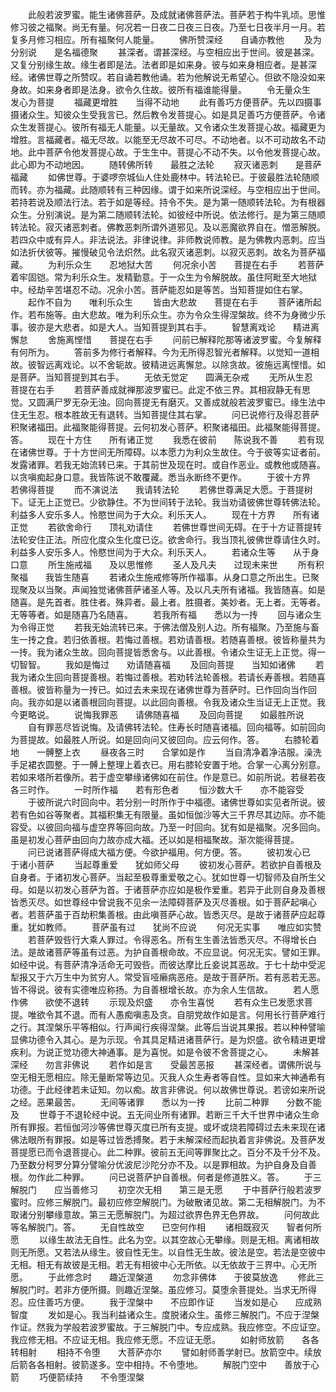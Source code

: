 <!-- { "loadSidebar": true } -->
　　此般若波罗蜜。能生诸佛菩萨。及成就诸佛菩萨法。菩萨若于构牛乳顷。思惟修习彼之福聚。尚无有量。何况若一日夜二日夜三日夜。乃至七日夜半月一月。若复多月修习相应。所有福聚何人能量。
　　佛所赞深经　　自诵亦教他
　　及为分别说　　是名福德聚
　　甚深者。谓甚深经。与空相应出于世间。彼是甚深。又复分别缘生故。缘生者即是法。法者即是如来身。彼与如来身相应者。是甚深经。诸佛世尊之所赞叹。若自诵若教他诵。若为他解说无希望心。但欲不隐没如来身故。如来身者即是法身。欲令久住故。彼所有福谁能得量。
　　令无量众生　　发心为菩提
　　福藏更增胜　　当得不动地
　　此有善巧方便菩萨。先以四摄事摄诸众生。知彼众生受我言已。然后教令发菩提心。如是具足善巧方便菩萨。令诸众生发菩提心。彼所有福无人能量。以无量故。又令诸众生发菩提心故。福藏更为增胜。言福藏者。福无尽故。以能至无尽故不可尽。不动地者。以不可动故名不动地。此中菩萨令他发菩提心故。于生生中。菩提心不动不失。以令他发菩提心故。此心即为不动地因。
　　随转佛所转　　最胜之法轮
　　寂灭诸恶刺　　是菩萨福藏
　　如佛世尊。于婆啰奈城仙人住处鹿林中。转法轮已。于彼最胜法轮随顺而转。亦为福藏。此随顺转有三种因缘。谓于如来所说深经。与空相应出于世间。若持若说及顺法行法。若于如是等经。持令不失。是为第一随顺转法轮。为有根器众生。分别演说。是为第二随顺转法轮。如彼经中所说。依法修行。是为第三随顺转法轮。寂灭诸恶刺者。佛教恶刺所谓外道邪见。及以恶魔欲界自在。憎恶解脱。若四众中或有异人。非法说法。非律说律。非师教说师教。是为佛教内恶刺。应当如法折伏彼等。摧慢破见令法炽然。此名寂灭诸恶刺。以寂灭恶刺。故名为菩萨福藏。
　　为利乐众生　　忍地狱大苦
　　何况余小苦　　菩提在右手
　　若菩萨着牢固铠。常为利乐众生。发精勤意。于一众生为令解脱故。虽住阿毗至大地狱中。经劫辛苦堪忍不动。况余小苦。菩萨能忍如是等苦。当知菩提如住右掌。
　　起作不自为　　唯利乐众生
　　皆由大悲故　　菩提在右手
　　菩萨诸所起作。若布施等。由大悲故。唯为利乐众生。亦为令众生得涅槃故。终不为身微少乐事。彼亦是大悲者。如是大人。当知菩提到其右手。
　　智慧离戏论　　精进离懈怠
　　舍施离悭惜　　菩提在右手
　　问前已解释陀那等诸波罗蜜。今复解释有何所为。
　　答前多为修行者解释。今为无所得忍智光者解释。以觉知一道相故。彼智远离戏论。以不舍轭故。彼精进远离懈怠。以除贪故。彼施远离悭惜。如是菩萨。当知菩提到其右手。
　　无依无觉定　　圆满无杂戒
　　无所从生忍　　菩提在右手
　　若菩萨善成就禅那波罗蜜已。此定不依三界。其相寂静无有思觉。又圆满尸罗无杂无浊。回向菩提无有磨灭。又善成就般若波罗蜜已。缘生法中住无生忍。根本胜故无有退转。当知菩提住其右掌。
　　问已说修行及得忍菩萨积聚诸福田。此福聚能得菩提。云何初发心菩萨。积聚诸福田。此福聚能得菩提。答。
　　现在十方住　　所有诸正觉
　　我悉在彼前　　陈说我不善
　　若有现在诸佛世尊。于十方世间无所障碍。以本愿力为利众生故住。今于彼等实证者前。发露诸罪。若我无始流转已来。于其前世及现在时。或自作恶业。或教他或随喜。以贪嗔痴起身口意。我皆陈说不敢覆藏。悉当永断终不更作。
　　于彼十方界　　若佛得菩提
　　而不演说法　　我请转法轮
　　若佛世尊满足大愿。于菩提树下。证无上正觉已。少欲静住。不为世间转于法轮。我当劝请彼佛世尊转佛法轮。利益多人安乐多人。怜愍世间为于大众。利乐天人。
　　现在十方界　　所有诸正觉
　　若欲舍命行　　顶礼劝请住
　　若佛世尊世间无碍。在于十方证菩提转法轮安住正法。所应化度众生化度已讫。欲舍命行。我当顶礼彼佛世尊请住久时。利益多人安乐多人。怜愍世间为于大众。利乐天人。
　　若诸众生等　　从于身口意
　　所生施戒福　　及以思惟修
　　圣人及凡夫　　过现未来世
　　所有积聚福　　我皆生随喜
　　若诸众生施戒修等所作福事。从身口意之所出生。已聚现聚及以当聚。声闻独觉诸佛菩萨诸圣人等。及以凡夫所有诸福。我皆随喜。如是随喜。是先首者。胜住者。殊异者。最上者。胜摄者。美妙者。无上者。无等者。无等等者。如是随喜乃名随喜。
　　若我所有福　　悉以为一抟
　　回与诸众生　　为令得正觉
　　若我无始流转已来。于佛法僧及别人边。所有福聚。乃至施与畜生一抟之食。若归依善根。若悔过善根。若劝请善根。若随喜善根。彼皆称量共为一抟。我为诸众生故。回向菩提皆悉舍与。以此善根。令诸众生证无上正觉。得一切智智。
　　我如是悔过　　劝请随喜福
　　及回向菩提　　当知如诸佛
　　若我为诸众生回向菩提善根。若悔过善根。若劝转法轮善根。若请长寿善根。若随喜善根。彼皆称量为一抟已。如过去未来现在诸佛世尊为菩萨时。已作回向当作回向。我亦如是以诸善根回向菩提。以此回向善根。令我及诸众生当证无上正觉。我今更略说。
　　说悔我罪恶　　请佛随喜福
　　及回向菩提　　如最胜所说
　　自有罪恶尽皆说悔。及请佛转法轮。住寿长时随喜诸福。回向福等。如前回向为菩提故。如最胜人所说。如是回向问又彼回向。应云何作。答。
　　右膝轮着地　　一髆整上衣
　　昼夜各三时　　合掌如是作
　　当自清净着净洁服。澡洗手足裙衣圆整。于一髆上整理上着衣已。用右膝轮安置于地。合掌一心离分别意。若如来塔所若像所。若于虚空攀缘诸佛如在前住。作是意已。如前所说。若昼若夜各三时作。
　　一时所作福　　若有形色者
　　恒沙数大千　　亦不能容受
　　于彼所说六时回向中。若分别一时所作于中福德。诸佛世尊如实见者所说。彼若有色如谷等聚者。其福积集无有限量。虽如恒伽沙等大三千界尽其边际。亦不能容受。以彼回向福与虚空界等回向故。乃至一时回向。犹有如是福聚。况多回向。虽是初发心菩萨由回向力故亦成大福。还以如是相福聚故。渐次能得菩提。
　　问已说诸菩萨得成大福方便。今欲护福用。何方便。答。
　　彼初发心已　　于诸小菩萨
　　当起尊重爱　　犹如师父母
　　彼初发心菩萨。若欲护自善根及自身者。于诸初发心菩萨。当起至极尊重爱敬之心。犹如世尊一切智师及自所生父母。如是以初发心菩萨为首。于诸菩萨亦应如是极作爱重。若异于此则自身及善根皆悉灭尽。如世尊经中曾说我不见余一法障碍菩萨及灭尽善根。如于菩萨起嗔心者。若菩萨虽于百劫积集善根。由此嗔菩萨心故。皆悉灭尽。是故于诸菩萨应起尊重。犹如教师。
　　菩萨虽有过　　犹尚不应说
　　何况无实事　　唯应如实赞
　　若菩萨毁呰行大乘人罪过。令得恶名。所有生生善法皆悉灭尽。不得增长白法。是故诸菩萨等虽有过恶。为护自善根命故。不应显说。何况无实。譬如王罪。如经中说。有菩萨清净活命无可毁呰。而彼达摩比丘妾说其恶故。于七十劫中受泥犁报又于六万生中为贫穷人。常受盲哑癞病恶疮。是故于菩萨所。若有恶若无恶。皆不得说。彼有实德唯应称扬。为自善根增长故。亦为余人生信故。
　　若人愿作佛　　欲使不退转
　　示现及炽盛　　亦令生喜悦
　　若有众生已发愿求菩提。唯欲令其不退。而有人愚痴嗔恚及贪。自朋党故作如是言。何用长行菩萨难行之行。其涅槃乐平等相似。行声闻行疾得涅槃。此等后当说其果报。若以种种譬喻显佛功德令入其心。是为示现。令其具足精进诸菩萨行。是为炽盛。欲令精进更增疾利。为说正觉功德大神通事。是为喜悦。如是令彼不舍菩提之心。
　　未解甚深经　　勿言非佛说
　　若作如是言　　受最苦恶报
　　甚深经者。谓佛所说与空无相无愿相应。除无量断常等边见。灭我人众生寿者等自性。显如来大神通希有功德。于此经律若未证知。勿以痴。故言非佛说。何以故佛世尊说。若谤如来所说之经。恶果最苦。
　　无间等诸罪　　悉以为一抟
　　比前二种罪　　分数不能及
　　世尊于不退轮经中说。五无间业所有诸罪。若断三千大千世界中诸众生命所有罪报。若恒伽河沙等佛世尊灭度已所有支提。或坏或烧若障碍过去未来现在诸佛法眼所有罪报。如是等过皆悉搏聚。若于未解深经而起执着言非佛说。及菩萨发菩提愿已而令退菩提心。此二种罪。彼前五无间等罪聚比之。百分不及千分不及。乃至数分柯罗分算分譬喻分优波尼沙陀分亦不及。以是罪相故。为护自身及自善根。勿作此二种罪。
　　问已说菩萨护自善根。何者是修道胜义。答。
　　于三解脱门　　应当善修习
　　初空次无相　　第三是无愿
　　于中菩萨行般若波罗蜜时。应修三解脱门。最初应修空解脱门。为破散诸见故。第二无相解脱门。为不取诸分别攀缘意故。第三无愿解脱门。为超过欲界色界无色界故。
　　问何故此等名解脱门。答。
　　无自性故空　　已空何作相
　　诸相既寂灭　　智者何所愿
　　以缘生故法无自性。此名为空。以其空故心无攀缘。则是无相。离诸相故则无所愿。又若法从缘生。彼自性无生。以自性无生故。彼法是空。若法是空彼中无相。相无有故彼是无相。若无有相彼中心无所依。以无依故于三界中。心无所愿。
　　于此修念时　　趣近涅槃道
　　勿念非佛体　　于彼莫放逸
　　修此三解脱门时。若非方便所摄。则趣近涅槃。虽应修习。莫堕余菩提处。当求无所得忍。应住善巧方便。
　　我于涅槃中　　不应即作证
　　当发如是心　　应成熟智度
　　发如是心。我当利益诸众生。度脱诸众生。虽修三解脱门。不应于涅槃作证。然我为学般若波罗蜜故。于三解脱门中。专应成熟。我应修空。不应证空。我应修无相。不应证无相。我应修无愿。不应证无愿。
　　如射师放箭　　各各转相射
　　相持不令堕　　大菩萨亦尔
　　譬如射师善学射已。放箭空中。续放后箭各各相射。彼箭遂多。空中相持。不令堕地。
　　解脱门空中　　善放于心箭
　　巧便箭续持　　不令堕涅槃
